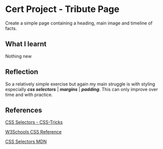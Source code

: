 # Cert Project - Tribute Page

Create a simple page containing a heading, main image and timeline of facts.

## What I learnt

Nothing new

## Reflection

So a relatively simple exercise but again my main struggle is with styling especially **_css selectors_** | **_margins_** | **_padding_**. This can only improve over time and with practice.

## References

[CSS Selectors - CSS-Tricks](https://css-tricks.com/css-selectors/)

[W3Schools CSS Reference](https://www.w3schools.com/cssref/css_selectors.php)

[CSS Selectors MDN](https://developer.mozilla.org/en-US/docs/Web/CSS/CSS_selectors)
